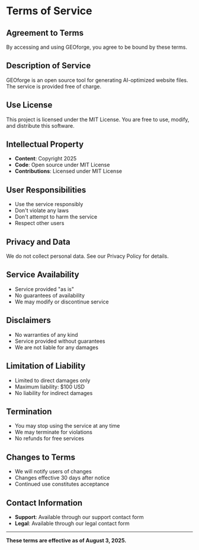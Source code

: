 # Terms of Service

## Agreement to Terms

By accessing and using GEOforge, you agree to be bound by these terms.

## Description of Service

GEOforge is an open source tool for generating AI-optimized website files. The service is provided free of charge.

## Use License

This project is licensed under the MIT License. You are free to use, modify, and distribute this software.

## Intellectual Property

- **Content**: Copyright 2025
- **Code**: Open source under MIT License
- **Contributions**: Licensed under MIT License

## User Responsibilities

- Use the service responsibly
- Don't violate any laws
- Don't attempt to harm the service
- Respect other users

## Privacy and Data

We do not collect personal data. See our Privacy Policy for details.

## Service Availability

- Service provided "as is"
- No guarantees of availability
- We may modify or discontinue service

## Disclaimers

- No warranties of any kind
- Service provided without guarantees
- We are not liable for any damages

## Limitation of Liability

- Limited to direct damages only
- Maximum liability: $100 USD
- No liability for indirect damages

## Termination

- You may stop using the service at any time
- We may terminate for violations
- No refunds for free services

## Changes to Terms

- We will notify users of changes
- Changes effective 30 days after notice
- Continued use constitutes acceptance

## Contact Information

- **Support**: Available through our support contact form
- **Legal**: Available through our legal contact form

---

**These terms are effective as of August 3, 2025.** 